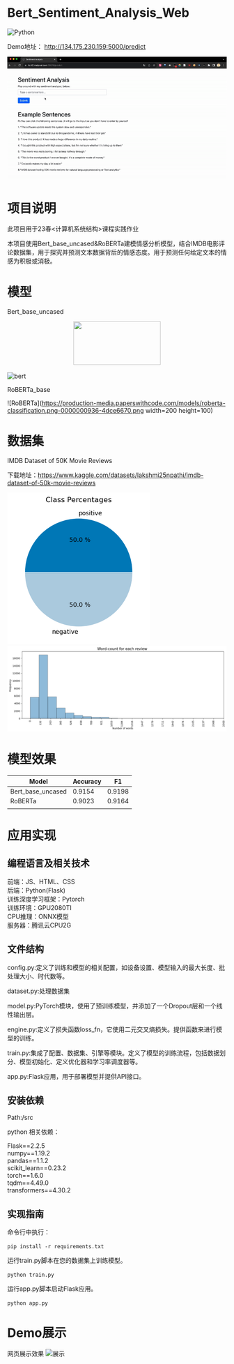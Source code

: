 # Bert_Sentiment_Analysis_Web

![Python](https://img.shields.io/badge/python-3670A0?style=for-the-badge&logo=python&logoColor=ffdd54)

Demo地址：
http://134.175.230.159:5000/predict


![效果](https://github.com/mickeyomeow12/text-sentiment-web/blob/master/ezgif.com-video-to-gif.gif)

# 项目说明
此项目用于23春<计算机系统结构>课程实践作业


本项目使用Bert_base_uncased&RoBERTa建模情感分析模型，结合IMDB电影评论数据集，用于探究并预测文本数据背后的情感态度。用于预测任何给定文本的情感为积极或消极。



# 模型
Bert_base_uncased

<div align="center">
<img src=https://media.geeksforgeeks.org/wp-content/uploads/20200422012400/Single-Sentence-Classification-Task.png  width=200 height=100 />
</div>

![bert]()

RoBERTa_base

![RoBERTa](https://production-media.paperswithcode.com/models/roberta-classification.png-0000000936-4dce6670.png  width=200 height=100)


# 数据集

IMDB Dataset of 50K Movie Reviews

下载地址：https://www.kaggle.com/datasets/lakshmi25npathi/imdb-dataset-of-50k-movie-reviews

![dataset](https://github.com/mickeyomeow12/text-sentiment-web/blob/master/1.png)
![dataset2](https://github.com/mickeyomeow12/text-sentiment-web/blob/master/2.png)

# 模型效果
| Model             | Accuracy | F1     |
|-------------------|----------|--------|
| Bert_base_uncased | 0.9154   | 0.9198 |
| RoBERTa           | 0.9023   | 0.9164 |
|                   |          |        |



# 应用实现

## 编程语言及相关技术
前端：JS、HTML、CSS<br>
后端：Python(Flask)<br>
训练深度学习框架：Pytorch<br>
训练环境：GPU2080TI <br>
CPU推理：ONNX模型<br>
服务器：腾讯云CPU2G<br>

## 文件结构
config.py:定义了训练和模型的相关配置，如设备设置、模型输入的最大长度、批处理大小、时代数等。

dataset.py:处理数据集

model.py:PyTorch模块，使用了预训练模型，并添加了一个Dropout层和一个线性输出层。

engine.py:定义了损失函数loss_fn，它使用二元交叉熵损失。提供函数来进行模型的训练。

train.py:集成了配置、数据集、引擎等模块。定义了模型的训练流程，包括数据划分、模型初始化、定义优化器和学习率调度器等。

app.py:Flask应用，用于部署模型并提供API接口。


## 安装依赖
Path:/src

python 相关依赖：

Flask==2.2.5<br> 
numpy==1.19.2<br> 
pandas==1.1.2<br> 
scikit_learn==0.23.2<br> 
torch==1.6.0<br> 
tqdm==4.49.0<br> 
transformers==4.30.2<br> 

## 实现指南

命令行中执行：

```pip install -r requirements.txt```

运行train.py脚本在您的数据集上训练模型。

```python train.py```

运行app.py脚本启动Flask应用。

```python app.py```



# Demo展示
网页展示效果
![展示](https://github.com/mickeyomeow12/text-sentiment-web/blob/master/demo_1.png)
